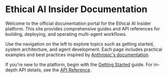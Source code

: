 # Ethical AI Insider Documentation

Welcome to the official documentation portal for the Ethical AI Insider platform. This site provides comprehensive guides and API references for building, deploying, and operating multi-agent workflows.

Use the navigation on the left to explore topics such as getting started, system architecture, and agent development. Each page includes practical examples and best practices inspired by [Anthropic's documentation](https://docs.anthropic.com/en/home).

If you're new to the platform, begin with the [Getting Started](getting-started.md) guide. For in-depth API details, see the [API Reference](api/model-router.md).
